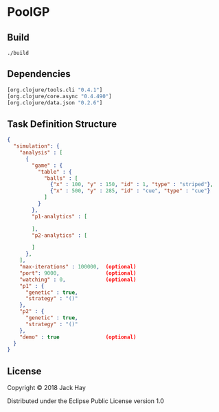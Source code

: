 # PoolGP

## Build
```
./build
```

## Dependencies
```clojure
[org.clojure/tools.cli "0.4.1"]
[org.clojure/core.async "0.4.490"]
[org.clojure/data.json "0.2.6"]
```

## Task Definition Structure
```json
{
  "simulation": {
    "analysis" : [
      {
        "game" : {
          "table" : {
            "balls" : [
              {"x" : 100, "y" : 150, "id" : 1, "type" : "striped"},
              {"x" : 500, "y" : 285, "id" : "cue", "type" : "cue"}
            ]
          }
        },
        "p1-analytics" : [

        ],
        "p2-analytics" : [

        ]
      },
    ],
    "max-iterations" : 100000,  (optional)
    "port": 9000,               (optional)
    "watching" : 0,             (optional)
    "p1" : {
      "genetic" : true,
      "strategy" : "()"
    },
    "p2" : {
      "genetic" : true,
      "strategy" : "()"
    },
    "demo" : true               (optional)
  }
}
```

## License

Copyright © 2018 Jack Hay

Distributed under the Eclipse Public License version 1.0
